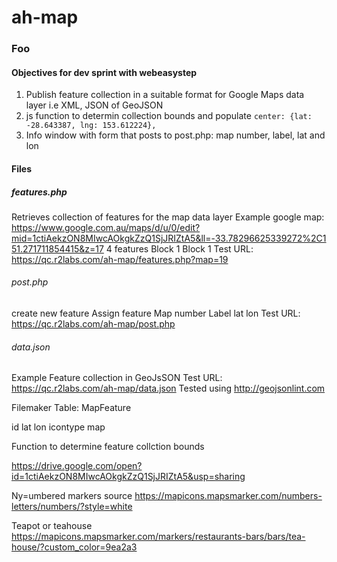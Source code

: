 # ah-map


### Foo


#### Objectives for dev sprint with webeasystep
1. Publish feature collection in a suitable format for Google Maps data layer i.e XML, JSON of GeoJSON
2. js function to determin collection bounds and populate  ```center: {lat: -28.643387, lng: 153.612224},```
3. Info window with form that posts to post.php: map number, label, lat and lon


#### Files
##### features.php
Retrieves collection of features for the map data layer
Example google map: https://www.google.com.au/maps/d/u/0/edit?mid=1ctiAekzON8MIwcAOkgkZzQ1SjJRIZtA5&ll=-33.78296625339272%2C151.271711854415&z=17
4 features
Block 1
Block 1
Test URL: https://qc.r2labs.com/ah-map/features.php?map=19

###### post.php
create new feature
Assign feature
Map number
Label
lat
lon
Test URL: https://qc.r2labs.com/ah-map/post.php

###### data.json
Example Feature collection in GeoJsSON
Test URL: https://qc.r2labs.com/ah-map/data.json
Tested using http://geojsonlint.com

Filemaker Table: MapFeature

id
lat
lon
icontype
map

Function to determine feature collction bounds

https://drive.google.com/open?id=1ctiAekzON8MIwcAOkgkZzQ1SjJRIZtA5&usp=sharing


Ny=umbered markers source
https://mapicons.mapsmarker.com/numbers-letters/numbers/?style=white

Teapot or teahouse
https://mapicons.mapsmarker.com/markers/restaurants-bars/bars/tea-house/?custom_color=9ea2a3